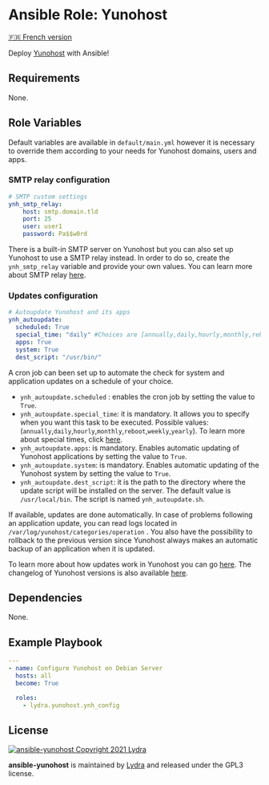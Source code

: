 # Ansible Role: Yunohost

[🇫🇷 French version](README-FR.md)

Deploy [Yunohost](https://yunohost.org/#/) with Ansible!

## Requirements

None.

## Role Variables

Default variables are available in `default/main.yml` however it is necessary to override them according to your needs for Yunohost domains, users and apps.

### SMTP relay configuration

```yml
# SMTP custom settings
ynh_smtp_relay:
    host: smtp.domain.tld
    port: 25
    user: user1
    password: Pa$$w0rd
```

There is a built-in SMTP server on Yunohost but you can also set up Yunohost to use a SMTP relay instead.
In order to do so, create the `ynh_smtp_relay` variable and provide your own values. You can learn more about SMTP relay [here](https://yunohost.org/en/administrate/specific_use_cases/email_relay).

### Updates configuration

```yml
# Autoupdate Yunohost and its apps
ynh_autoupdate:
  scheduled: True
  special_time: "daily" #Choices are [annually,daily,hourly,monthly,reboot,weekly,yearly]
  apps: True
  system: True
  dest_script: "/usr/bin/"
```

A cron job can been set up to automate the check for system and application updates on a schedule of your choice.

- `ynh_autoupdate.scheduled` : enables the cron job by setting the value to `True`.
- `ynh_autoupdate.special_time`: it is mandatory. It allows you to specify when you want this task to be executed. Possible values: (`annually`,`daily`,`hourly`,`monthly`,`reboot`,`weekly`,`yearly`). To learn more about special times, click [here](https://docs.ansible.com/ansible/latest/collections/ansible/builtin/cron_module.html).
- `ynh_autoupdate.apps`: is mandatory. Enables automatic updating of Yunohost applications by setting the value to `True`.
- `ynh_autoupdate.system`: is mandatory. Enables automatic updating of the Yunohost system by setting the value to `True`.
- `ynh_autoupdate.dest_script`: it is the path to the directory where the update script will be installed on the server. The default value is `/usr/local/bin`. The script is named `ynh_autoupdate.sh`.

If available, updates are done automatically. In case of problems following an application update, you can read logs located in `/var/log/yunohost/categories/operation` . You also have the possibility to rollback to the previous version since Yunohost always makes an automatic backup of an application when it is updated.

To learn more about how updates work in Yunohost you can go [here](https://yunohost.org/fr/update). The changelog of Yunohost versions is also available [here](https://forum.yunohost.org/tag/ynh_release).

## Dependencies

None.

## Example Playbook

```yml
---
- name: Configure Yunohost on Debian Server
  hosts: all
  become: True

  roles:
    - lydra.yunohost.ynh_config
```

## License

[![ansible-yunohost Copyright 2021 Lydra](https://www.gnu.org/graphics/gplv3-with-text-136x68.png)](https://choosealicense.com/licenses/gpl-3.0/)

**ansible-yunohost** is maintained by [Lydra](https://lydra.fr/) and released under the GPL3 license.
